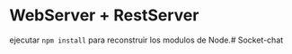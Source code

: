 # WebServer + RestServer

ejecutar ```npm install``` para reconstruir los modulos de Node.#   S o c k e t - c h a t  
 